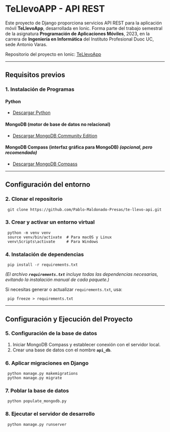 # TeLlevoAPP - API REST

Este proyecto de Django proporciona servicios API REST para la aplicación móvil **TeLlevoApp**, desarrollada en Ionic. Forma parte del trabajo semestral de la asignatura **Programación de Aplicaciones Móviles**, 2023, en la carrera de **Ingeniería en Informática** del Instituto Profesional Duoc UC, sede Antonio Varas.


Repositorio del proyecto en Ionic: [TeLlevoApp](https://github.com/Pablo-Maldonado-Presas/te-llevo-app)

---

## Requisitos previos

### 1. Instalación de Programas
#### Python
- [Descargar Python](https://www.python.org/)

#### MongoDB (motor de base de datos no relacional)
- [Descargar MongoDB Community Edition](https://www.mongodb.com/try/download/community)

#### MongoDB Compass (interfaz gráfica para MongoDB) *(opcional, pero recomendado)*
- [Descargar MongoDB Compass](https://www.mongodb.com/try/download/compass)

---

## Configuración del entorno
### 2. Clonar el repositorio
```cli
 git clone https://github.com/Pablo-Maldonado-Presas/te-llevo-api.git
```

### 3. Crear y activar un entorno virtual
```cli
 python -m venv venv
 source venv/bin/activate  # Para macOS y Linux
 venv\Scripts\activate     # Para Windows
```

### 4. Instalación de dependencias
```cli
 pip install -r requirements.txt
```

*(El archivo ********`requirements.txt`******** incluye todas las dependencias necesarias, evitando la instalación manual de cada paquete.)*

Si necesitas generar o actualizar `requirements.txt`, usa:
```cli
 pip freeze > requirements.txt
```

---

## Configuración y Ejecución del Proyecto
### 5. Configuración de la base de datos
1. Iniciar MongoDB Compass y establecer conexión con el servidor local.
2. Crear una base de datos con el nombre **`api_db`**.

### 6. Aplicar migraciones en Django
```cli
 python manage.py makemigrations
 python manage.py migrate
```
### 7. Poblar la base de datos 
```cli
 python populate_mongodb.py
```

### 8. Ejecutar el servidor de desarrollo
```cli
 python manage.py runserver
```